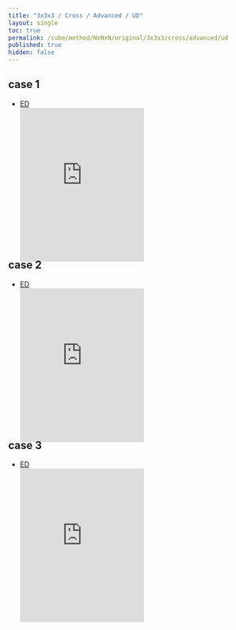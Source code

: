 ```yaml
---
title: "3x3x3 / Cross / Advanced / UD"
layout: single
toc: true
permalink: /cube/method/NxNxN/original/3x3x3/cross/advanced/ud
published: true
hidden: false
---
```


<head>
  <base target="_blank">
  <style>
    .iframe-wrapper {
      overflow      : hidden;
      margin-bottom : -35px;
    }
    iframe {
      width         : 250px;
      height        : 330px;
      margin-top    : -20px;
      border        : none;
    }
  </style>
</head>



## case 1

- [ED](/cube/method/NxNxN/original/3x3x3/cross/advanced/ed)
  <div class="iframe-wrapper">
    <iframe
      scrolling="no"
      src="https://ruwix.com/widget/3d/?alg=U'%20R'&colored=U%20FD%20RD&setupmoves=R&hover=9&speed=500&flags=canvas&colors=F:white%20R:cyan%20D:cyan"
    ></iframe>
  </div>



## case 2

- [ED](/cube/method/NxNxN/original/3x3x3/cross/advanced/ed)
  <div class="iframe-wrapper">
    <iframe
      scrolling="no"
      src="https://ruwix.com/widget/3d/?alg=R'&colored=U%20FD%20RD&setupmoves=R&hover=9&speed=500&flags=canvas&colors=F:white%20R:cyan%20D:cyan"
    ></iframe>
  </div>



## case 3

- [ED](/cube/method/NxNxN/original/3x3x3/cross/advanced/ed)
  <div class="iframe-wrapper">
    <iframe
      scrolling="no"
      src="https://ruwix.com/widget/3d/?alg=U%20R'&colored=U%20FD%20RD&setupmoves=R&hover=9&speed=500&flags=canvas&colors=F:white%20R:cyan%20D:cyan"
    ></iframe>
  </div>
